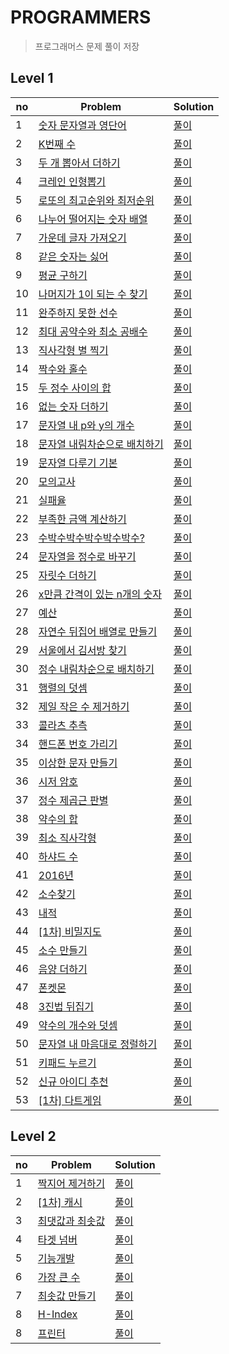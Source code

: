 # PROGRAMMERS 
> 프로그래머스 문제 풀이 저장

## Level 1
no|Problem|Solution
---|---|---
1|[숫자 문자열과 영단어](https://programmers.co.kr/learn/courses/30/lessons/81301?language=javascript)|[풀이](./Level_1/숫자문자열과영단어/solution.js)
2|[K번째 수](https://programmers.co.kr/learn/courses/30/lessons/42748?language=javascript)|[풀이](./Level_1/K번째수/solution.js)
3|[두 개 뽑아서 더하기](https://programmers.co.kr/learn/courses/30/lessons/68644?language=javascript)|[풀이](./Level_1/두개뽑아서더하기/solution.js)
4|[크레인 인형뽑기](https://programmers.co.kr/learn/courses/30/lessons/64061?language=javascript)|[풀이](./Level_1/크레인인형뽑기/solution.js)
5|[로또의 최고순위와 최저순위](https://programmers.co.kr/learn/courses/30/lessons/77484?language=javascript)|[풀이](./Level_1/로또의최고순위와최저순위/solution.js)
6|[나누어 떨어지는 숫자 배열](https://programmers.co.kr/learn/courses/30/lessons/12910?language=javascript)|[풀이](./Level_1/나누어떨어지는숫자배열/solution.js)
7|[가운데 글자 가져오기](https://programmers.co.kr/learn/courses/30/lessons/12903?language=javascript)|[풀이](./Level_1/가운데글자가져오기/solution.js)
8|[같은 숫자는 싫어](https://programmers.co.kr/learn/courses/30/lessons/12906?language=javascript)|[풀이](./Level_1/같은숫자는싫어/solution.js)
9|[평균 구하기](https://programmers.co.kr/learn/courses/30/lessons/12944?language=javascript)|[풀이](./Level_1/평균구하기/solution.js)
10|[나머지가 1이 되는 수 찾기](https://programmers.co.kr/learn/courses/30/lessons/87389?language=javascript)|[풀이](./Level_1/나머지가1이되는수찾기/solution.js)
11|[완주하지 못한 선수](https://programmers.co.kr/learn/courses/30/lessons/42576?language=javascript)|[풀이](./Level_1/완주하지못한선수/solution.js)
12|[최대 공약수와 최소 공배수](https://programmers.co.kr/learn/courses/30/lessons/12940?language=javascript)|[풀이](./Level_1/최대공약수와최소공배수/solution.js)
13|[직사각형 별 찍기](https://programmers.co.kr/learn/courses/30/lessons/12969?language=javascript)|[풀이](./Level_1/직사각형별찍기/solution.js)
14|[짝수와 홀수](https://programmers.co.kr/learn/courses/30/lessons/12937?language=javascript)|[풀이](./Level_1/짝수와홀수/solution.js)
15|[두 정수 사이의 합](https://programmers.co.kr/learn/courses/30/lessons/12912?language=javascript)|[풀이](./Level_1/두정수사이의합/solution.js)
16|[없는 숫자 더하기](https://programmers.co.kr/learn/courses/30/lessons/86051?language=javascript)|[풀이](./Level_1/없는숫자더하기/solution.js)
17|[문자열 내 p와 y의 개수](https://programmers.co.kr/learn/courses/30/lessons/12916?language=javascript)|[풀이](./Level_1/문자열내p와y의개수/solution.js)
18|[문자열 내림차순으로 배치하기](https://programmers.co.kr/learn/courses/30/lessons/12917?language=javascript)|[풀이](./Level_1/문자열내림차수능로배치하기/solution.js)
19|[문자열 다루기 기본](https://programmers.co.kr/learn/courses/30/lessons/12918?language=javascript)|[풀이](./Level_1/문자열다루기기본/solution.js)
20|[모의고사](https://programmers.co.kr/learn/courses/30/lessons/42840?language=javascript)|[풀이](./Level_1/모의고사/solution.js)
21|[실패율](https://programmers.co.kr/learn/courses/30/lessons/42889?language=javascript)|[풀이](./Level_1/실패율/solution.js)
22|[부족한 금액 계산하기](https://programmers.co.kr/learn/courses/30/lessons/82612?language=javascript)|[풀이](./Level_1/부족한금액계산하기/solution.js)
23|[수박수박수박수박수박수?](https://programmers.co.kr/learn/courses/30/lessons/12922?language=javascript)|[풀이](./Level_1/수박수박수박수박수박수/solution.js)
24|[문자열을 정수로 바꾸기](https://programmers.co.kr/learn/courses/30/lessons/12925?language=javascript)|[풀이](./Level_1/문자열을정수로바꾸기/solution.js)
25|[자릿수 더하기](https://programmers.co.kr/learn/courses/30/lessons/12931?language=javascript)|[풀이](./Level_1/자릿수더하기/solution.js)
26|[x만큼 간격이 있는 n개의 숫자](https://programmers.co.kr/learn/courses/30/lessons/12954?language=javascript)|[풀이](./Level_1/x만큼간격이있는n개의숫자/solution.js)
27|[예산](https://programmers.co.kr/learn/courses/30/lessons/12982?language=javascript)|[풀이](./Level_1/예산/solution.js)
28|[자연수 뒤집어 배열로 만들기](https://programmers.co.kr/learn/courses/30/lessons/12932?language=javascript)|[풀이](./Level_1/자연수뒤집어배열로만들기/solution.js)
29|[서울에서 김서방 찾기](https://programmers.co.kr/learn/courses/30/lessons/12919?language=javascript)|[풀이](./Level_1/서울에서김서방찾기/solution.js)
30|[정수 내림차순으로 배치하기](https://programmers.co.kr/learn/courses/30/lessons/12933?language=javascript)|[풀이](./Level_1/정수내림차순으로배치하기/solution.js)
31|[행렬의 덧셈](https://programmers.co.kr/learn/courses/30/lessons/12950?language=javascript)|[풀이](./Level_1/행렬의덧셈/solution.js)
32|[제일 작은 수 제거하기](https://programmers.co.kr/learn/courses/30/lessons/12935?language=javascript)|[풀이](./Level_1/제일작은수제거하기/solution.js)
33|[콜라츠 추측](https://programmers.co.kr/learn/courses/30/lessons/12943?language=javascript)|[풀이](./Level_1/콜라츠추측/solution.js)
34|[핸드폰 번호 가리기](https://programmers.co.kr/learn/courses/30/lessons/12948?language=javascript)|[풀이](./Level_1/핸드폰번호가리기/solution.js)
35|[이상한 문자 만들기](https://programmers.co.kr/learn/courses/30/lessons/12930?language=javascript)|[풀이](./Level_1/이상한문자만들기/solution.js)
36|[시저 암호](https://programmers.co.kr/learn/courses/30/lessons/12926?language=javascript)|[풀이](./Level_1/시저암호/solution.js)
37|[정수 제곱근 판별](https://programmers.co.kr/learn/courses/30/lessons/12934?language=javascript)|[풀이](./Level_1/정수제곱근판별/solution.js)
38|[약수의 합](https://programmers.co.kr/learn/courses/30/lessons/12928?language=javascript)|[풀이](./Level_1/약수의합/solution.js)
39|[최소 직사각형](https://programmers.co.kr/learn/courses/30/lessons/86491?language=javascript)|[풀이](./Level_1/최소직사각형/solution.js)
40|[하샤드 수](https://programmers.co.kr/learn/courses/30/lessons/12947?language=javascript)|[풀이](./Level_1/하샤드수/solution.js)
41|[2016년](https://programmers.co.kr/learn/courses/30/lessons/12901?language=javascript)|[풀이](./Level_1/2016년/solution.js)
42|[소수찾기](https://programmers.co.kr/learn/courses/30/lessons/12921?language=javascript)|[풀이](./Level_1/소수찾기/solution.js)
43|[내적](https://programmers.co.kr/learn/courses/30/lessons/70128?language=javascript)|[풀이](./Level_1/내적/solution.js)
44|[[1차] 비밀지도](https://programmers.co.kr/learn/courses/30/lessons/17681?language=javascript)|[풀이](./Level_1/[1차]비밀지도/solution.js)
45|[소수 만들기](https://programmers.co.kr/learn/courses/30/lessons/12977?language=javascript)|[풀이](./Level_1/소수만들기/solution.js)
46|[음양 더하기](https://programmers.co.kr/learn/courses/30/lessons/76501?language=javascript)|[풀이](./Level_1/음양더하기/solution.js)
47|[폰켓몬](https://programmers.co.kr/learn/courses/30/lessons/1845?language=javascript)|[풀이](./Level_1/폰켓몬/solution.js)
48|[3진법 뒤집기](https://programmers.co.kr/learn/courses/30/lessons/68935?language=javascript)|[풀이](./Level_1/3진법뒤집기/solution.js)
49|[약수의 개수와 덧셈](https://programmers.co.kr/learn/courses/30/lessons/77884?language=javascript)|[풀이](./Level_1/약수의개수와덧셈/solution.js)
50|[문자열 내 마음대로 정럴하기](https://programmers.co.kr/learn/courses/30/lessons/12915?language=javascript)|[풀이](./Level_1/문자열내마음대로정렬하기/solution.js)
51|[키패드 누르기](https://programmers.co.kr/learn/courses/30/lessons/67256?language=javascript)|[풀이](./Level_1/키패드누르기/solution.js)
52|[신규 아이디 추천](https://programmers.co.kr/learn/courses/30/lessons/72410?language=javascript)|[풀이](./Level_1/신규아이디추천/solution.js)
53|[[1차] 다트게임]()|[풀이](./Level_1/[1차]다트게임/solution.js)

## Level 2
no|Problem|Solution
---|---|---
1|[짝지어 제거하기](https://programmers.co.kr/learn/courses/30/lessons/12973?language=javascript)|[풀이](./Level_2/짝지어제거하기/solution.js)
2|[[1차] 캐시](https://programmers.co.kr/learn/courses/30/lessons/17680?language=javascript)|[풀이](./Level_2/[1차]캐시/solution.js)
3|[최댓값과 최솟값](https://programmers.co.kr/learn/courses/30/lessons/12939?language=javascript)|[풀이](./Level_2/최댓값과최솟값/solution.js)
4|[타겟 넘버](https://programmers.co.kr/learn/courses/30/lessons/43165?language=javascript)|[풀이](./Level_2/타겟넘버/solution.js)
5|[기능개발](https://programmers.co.kr/learn/courses/30/lessons/42586?language=javascript)|[풀이](./Level_2/기능개발/solution.js)
6|[가장 큰 수](https://programmers.co.kr/learn/courses/30/lessons/42746?language=javascript)|[풀이](./Level_2/가장큰수/solution.js)
7|[최솟값 만들기](https://programmers.co.kr/learn/courses/30/lessons/12941?language=javascript)|[풀이](./Level_2/최솟값만들기/solution.js)
8|[H-Index](https://programmers.co.kr/learn/courses/30/lessons/42747?language=javascript)|[풀이](./Level_2/H-Index/solution.js)
8|[프린터](https://programmers.co.kr/learn/courses/30/lessons/42587?language=javascript)|[풀이](./Level_2/프린터/solution.js)
